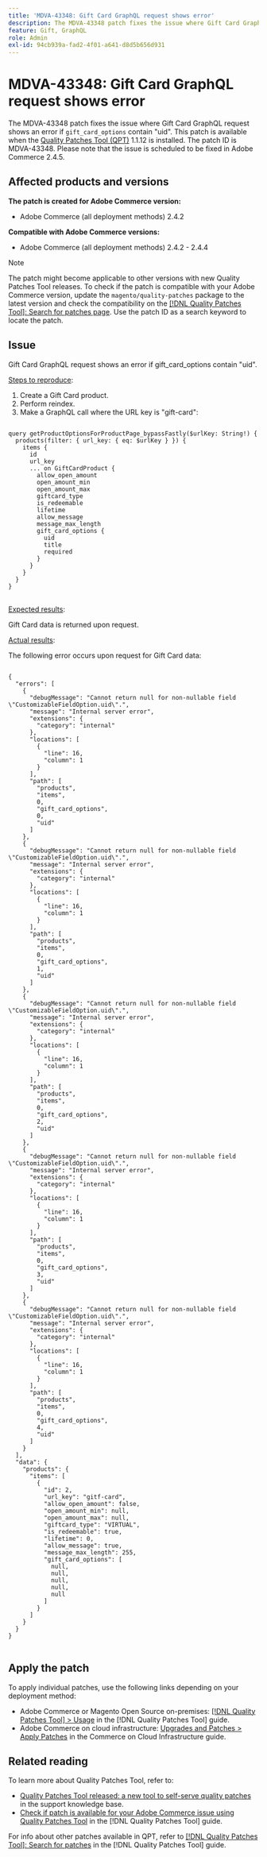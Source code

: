 ```yaml
---
title: 'MDVA-43348: Gift Card GraphQL request shows error'
description: The MDVA-43348 patch fixes the issue where Gift Card GraphQL request shows an error if `gift_card_options` contain "uid". This patch is available when the [Quality Patches Tool (QPT)](https://experienceleague.adobe.com/en/docs/commerce-knowledge-base/kb/announcements/commerce-announcements/magento-quality-patches-released-new-tool-to-self-serve-quality-patches) 1.1.12 is installed. The patch ID is MDVA-43348. Please note that the issue is scheduled to be fixed in Adobe Commerce 2.4.5.
feature: Gift, GraphQL
role: Admin
exl-id: 94cb939a-fad2-4f01-a641-d8d5b656d931
---
```

# MDVA-43348: Gift Card GraphQL request shows error

The MDVA-43348 patch fixes the issue where Gift Card GraphQL request shows an error if `gift_card_options` contain "uid". This patch is available when the [Quality Patches Tool (QPT)](https://experienceleague.adobe.com/en/docs/commerce-knowledge-base/kb/announcements/commerce-announcements/magento-quality-patches-released-new-tool-to-self-serve-quality-patches) 1.1.12 is installed. The patch ID is MDVA-43348. Please note that the issue is scheduled to be fixed in Adobe Commerce 2.4.5.

## Affected products and versions

**The patch is created for Adobe Commerce version:**

* Adobe Commerce (all deployment methods) 2.4.2

**Compatible with Adobe Commerce versions:**

* Adobe Commerce (all deployment methods) 2.4.2 - 2.4.4

>[!NOTE]
>
>The patch might become applicable to other versions with new Quality Patches Tool releases. To check if the patch is compatible with your Adobe Commerce version, update the `magento/quality-patches` package to the latest version and check the compatibility on the [[!DNL Quality Patches Tool]: Search for patches page](https://experienceleague.adobe.com/en/docs/commerce-knowledge-base/kb/announcements/commerce-announcements/magento-quality-patches-released-new-tool-to-self-serve-quality-patches). Use the patch ID as a search keyword to locate the patch.

## Issue

Gift Card GraphQL request shows an error if gift_card_options contain "uid".

<u>Steps to reproduce</u>:

1. Create a Gift Card product.
1. Perform reindex.
1. Make a GraphQL call where the URL key is "gift-card":

<pre>
<code class="language-graphql">
query getProductOptionsForProductPage_bypassFastly($urlKey: String!) {
  products(filter: { url_key: { eq: $urlKey } }) {
    items {
      id
      url_key
      ... on GiftCardProduct {
        allow_open_amount
        open_amount_min
        open_amount_max
        giftcard_type
        is_redeemable
        lifetime
        allow_message
        message_max_length
        gift_card_options {
          uid
          title
          required
        }
      }
    }
  }
}
</code>
</pre>

<u>Expected results</u>:

Gift Card data is returned upon request.

<u>Actual results</u>:

The following error occurs upon request for Gift Card data:

<pre>
<code class="language-graphql">
{
  "errors": [
    {
      "debugMessage": "Cannot return null for non-nullable field \"CustomizableFieldOption.uid\".",
      "message": "Internal server error",
      "extensions": {
        "category": "internal"
      },
      "locations": [
        {
          "line": 16,
          "column": 1
        }
      ],
      "path": [
        "products",
        "items",
        0,
        "gift_card_options",
        0,
        "uid"
      ]
    },
    {
      "debugMessage": "Cannot return null for non-nullable field \"CustomizableFieldOption.uid\".",
      "message": "Internal server error",
      "extensions": {
        "category": "internal"
      },
      "locations": [
        {
          "line": 16,
          "column": 1
        }
      ],
      "path": [
        "products",
        "items",
        0,
        "gift_card_options",
        1,
        "uid"
      ]
    },
    {
      "debugMessage": "Cannot return null for non-nullable field \"CustomizableFieldOption.uid\".",
      "message": "Internal server error",
      "extensions": {
        "category": "internal"
      },
      "locations": [
        {
          "line": 16,
          "column": 1
        }
      ],
      "path": [
        "products",
        "items",
        0,
        "gift_card_options",
        2,
        "uid"
      ]
    },
    {
      "debugMessage": "Cannot return null for non-nullable field \"CustomizableFieldOption.uid\".",
      "message": "Internal server error",
      "extensions": {
        "category": "internal"
      },
      "locations": [
        {
          "line": 16,
          "column": 1
        }
      ],
      "path": [
        "products",
        "items",
        0,
        "gift_card_options",
        3,
        "uid"
      ]
    },
    {
      "debugMessage": "Cannot return null for non-nullable field \"CustomizableFieldOption.uid\".",
      "message": "Internal server error",
      "extensions": {
        "category": "internal"
      },
      "locations": [
        {
          "line": 16,
          "column": 1
        }
      ],
      "path": [
        "products",
        "items",
        0,
        "gift_card_options",
        4,
        "uid"
      ]
    }
  ],
  "data": {
    "products": {
      "items": [
        {
          "id": 2,
          "url_key": "gitf-card",
          "allow_open_amount": false,
          "open_amount_min": null,
          "open_amount_max": null,
          "giftcard_type": "VIRTUAL",
          "is_redeemable": true,
          "lifetime": 0,
          "allow_message": true,
          "message_max_length": 255,
          "gift_card_options": [
            null,
            null,
            null,
            null,
            null
          ]
        }
      ]
    }
  }
}
</code>
</pre>

## Apply the patch

To apply individual patches, use the following links depending on your deployment method:

* Adobe Commerce or Magento Open Source on-premises: [[!DNL Quality Patches Tool] > Usage](/help/tools/quality-patches-tool/usage.md) in the [!DNL Quality Patches Tool] guide.
* Adobe Commerce on cloud infrastructure: [Upgrades and Patches > Apply Patches](https://experienceleague.adobe.com/docs/commerce-cloud-service/user-guide/develop/upgrade/apply-patches.html) in the Commerce on Cloud Infrastructure guide.

## Related reading

To learn more about Quality Patches Tool, refer to:

* [Quality Patches Tool released: a new tool to self-serve quality patches](https://experienceleague.adobe.com/en/docs/commerce-knowledge-base/kb/announcements/commerce-announcements/magento-quality-patches-released-new-tool-to-self-serve-quality-patches) in the support knowledge base.
* [Check if patch is available for your Adobe Commerce issue using Quality Patches Tool](/help/tools/quality-patches-tool/patches-available-in-qpt/check-patch-for-magento-issue-with-magento-quality-patches.md) in the [!DNL Quality Patches Tool] guide.

For info about other patches available in QPT, refer to [[!DNL Quality Patches Tool]: Search for patches](https://experienceleague.adobe.com/tools/commerce-quality-patches/index.html) in the [!DNL Quality Patches Tool] guide.
